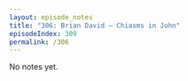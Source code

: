 ```yaml
---
layout: episode_notes
title: "306: Brian David — Chiasms in John"
episodeIndex: 309
permalink: /306
---
```

No notes yet.
